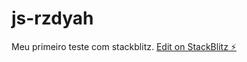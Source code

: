 # js-rzdyah
Meu primeiro teste com stackblitz.
[Edit on StackBlitz ⚡️](https://stackblitz.com/edit/js-rzdyah)